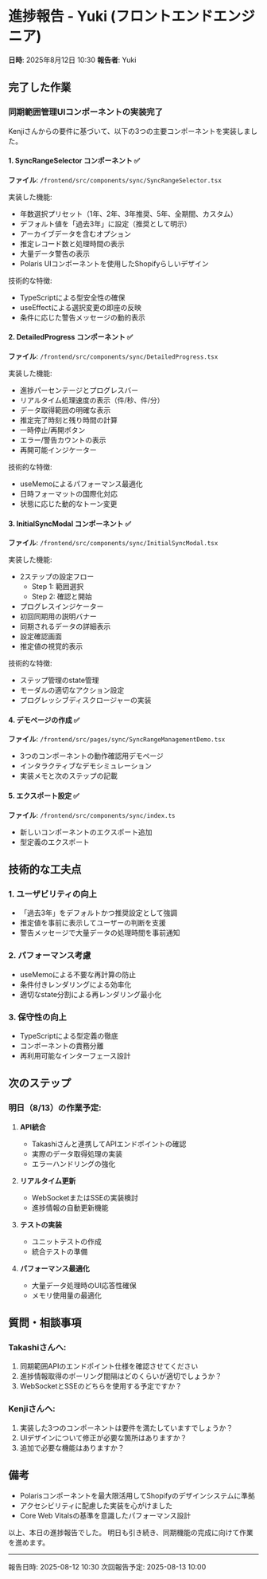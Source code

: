 # 進捗報告 - Yuki (フロントエンドエンジニア)
**日時**: 2025年8月12日 10:30
**報告者**: Yuki

## 完了した作業

### 同期範囲管理UIコンポーネントの実装完了

Kenjiさんからの要件に基づいて、以下の3つの主要コンポーネントを実装しました。

#### 1. SyncRangeSelector コンポーネント ✅
**ファイル**: `/frontend/src/components/sync/SyncRangeSelector.tsx`

実装した機能:
- 年数選択プリセット（1年、2年、3年推奨、5年、全期間、カスタム）
- デフォルト値を「過去3年」に設定（推奨として明示）
- アーカイブデータを含むオプション
- 推定レコード数と処理時間の表示
- 大量データ警告の表示
- Polaris UIコンポーネントを使用したShopifyらしいデザイン

技術的な特徴:
- TypeScriptによる型安全性の確保
- useEffectによる選択変更の即座の反映
- 条件に応じた警告メッセージの動的表示

#### 2. DetailedProgress コンポーネント ✅
**ファイル**: `/frontend/src/components/sync/DetailedProgress.tsx`

実装した機能:
- 進捗パーセンテージとプログレスバー
- リアルタイム処理速度の表示（件/秒、件/分）
- データ取得範囲の明確な表示
- 推定完了時刻と残り時間の計算
- 一時停止/再開ボタン
- エラー/警告カウントの表示
- 再開可能インジケーター

技術的な特徴:
- useMemoによるパフォーマンス最適化
- 日時フォーマットの国際化対応
- 状態に応じた動的なトーン変更

#### 3. InitialSyncModal コンポーネント ✅
**ファイル**: `/frontend/src/components/sync/InitialSyncModal.tsx`

実装した機能:
- 2ステップの設定フロー
  - Step 1: 範囲選択
  - Step 2: 確認と開始
- プログレスインジケーター
- 初回同期用の説明バナー
- 同期されるデータの詳細表示
- 設定確認画面
- 推定値の視覚的表示

技術的な特徴:
- ステップ管理のstate管理
- モーダルの適切なアクション設定
- プログレッシブディスクロージャーの実装

#### 4. デモページの作成 ✅
**ファイル**: `/frontend/src/pages/sync/SyncRangeManagementDemo.tsx`

- 3つのコンポーネントの動作確認用デモページ
- インタラクティブなデモシミュレーション
- 実装メモと次のステップの記載

#### 5. エクスポート設定 ✅
**ファイル**: `/frontend/src/components/sync/index.ts`

- 新しいコンポーネントのエクスポート追加
- 型定義のエクスポート

## 技術的な工夫点

### 1. ユーザビリティの向上
- 「過去3年」をデフォルトかつ推奨設定として強調
- 推定値を事前に表示してユーザーの判断を支援
- 警告メッセージで大量データの処理時間を事前通知

### 2. パフォーマンス考慮
- useMemoによる不要な再計算の防止
- 条件付きレンダリングによる効率化
- 適切なstate分割による再レンダリング最小化

### 3. 保守性の向上
- TypeScriptによる型定義の徹底
- コンポーネントの責務分離
- 再利用可能なインターフェース設計

## 次のステップ

### 明日（8/13）の作業予定:

1. **API統合**
   - Takashiさんと連携してAPIエンドポイントの確認
   - 実際のデータ取得処理の実装
   - エラーハンドリングの強化

2. **リアルタイム更新**
   - WebSocketまたはSSEの実装検討
   - 進捗情報の自動更新機能

3. **テストの実装**
   - ユニットテストの作成
   - 統合テストの準備

4. **パフォーマンス最適化**
   - 大量データ処理時のUI応答性確保
   - メモリ使用量の最適化

## 質問・相談事項

### Takashiさんへ:
1. 同期範囲APIのエンドポイント仕様を確認させてください
2. 進捗情報取得のポーリング間隔はどのくらいが適切でしょうか？
3. WebSocketとSSEのどちらを使用する予定ですか？

### Kenjiさんへ:
1. 実装した3つのコンポーネントは要件を満たしていますでしょうか？
2. UIデザインについて修正が必要な箇所はありますか？
3. 追加で必要な機能はありますか？

## 備考

- Polarisコンポーネントを最大限活用してShopifyのデザインシステムに準拠
- アクセシビリティに配慮した実装を心がけました
- Core Web Vitalsの基準を意識したパフォーマンス設計

以上、本日の進捗報告でした。
明日も引き続き、同期機能の完成に向けて作業を進めます。

---
報告日時: 2025-08-12 10:30
次回報告予定: 2025-08-13 10:00